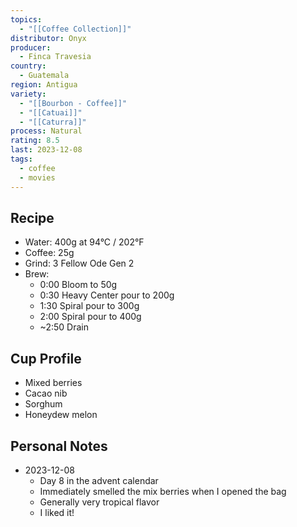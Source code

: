 ```yaml
---
topics:
  - "[[Coffee Collection]]"
distributor: Onyx
producer:
  - Finca Travesia
country:
  - Guatemala
region: Antigua
variety:
  - "[[Bourbon - Coffee]]"
  - "[[Catuai]]"
  - "[[Caturra]]"
process: Natural
rating: 8.5
last: 2023-12-08
tags:
  - coffee
  - movies
---
```

## Recipe

- Water: 400g at 94°C / 202°F
- Coffee: 25g
- Grind: 3 Fellow Ode Gen 2
- Brew:
	- 0:00 Bloom to 50g
	- 0:30 Heavy Center pour to 200g
	- 1:30 Spiral pour to 300g
	- 2:00 Spiral pour to 400g
	- ~2:50 Drain

## Cup Profile

- Mixed berries
- Cacao nib
- Sorghum
- Honeydew melon


## Personal Notes

- 2023-12-08
	- Day 8 in the advent calendar
	- Immediately smelled the mix berries when I opened the bag
	- Generally very tropical flavor
	- I liked it!